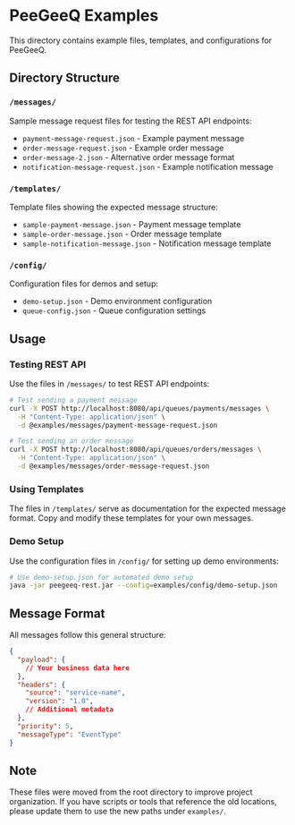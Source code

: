 # PeeGeeQ Examples

This directory contains example files, templates, and configurations for PeeGeeQ.

## Directory Structure

###  `/messages/`
Sample message request files for testing the REST API endpoints:
- `payment-message-request.json` - Example payment message
- `order-message-request.json` - Example order message  
- `order-message-2.json` - Alternative order message format
- `notification-message-request.json` - Example notification message

###  `/templates/`
Template files showing the expected message structure:
- `sample-payment-message.json` - Payment message template
- `sample-order-message.json` - Order message template
- `sample-notification-message.json` - Notification message template

###  `/config/`
Configuration files for demos and setup:
- `demo-setup.json` - Demo environment configuration
- `queue-config.json` - Queue configuration settings

## Usage

### Testing REST API
Use the files in `/messages/` to test REST API endpoints:

```bash
# Test sending a payment message
curl -X POST http://localhost:8080/api/queues/payments/messages \
  -H "Content-Type: application/json" \
  -d @examples/messages/payment-message-request.json

# Test sending an order message  
curl -X POST http://localhost:8080/api/queues/orders/messages \
  -H "Content-Type: application/json" \
  -d @examples/messages/order-message-request.json
```

### Using Templates
The files in `/templates/` serve as documentation for the expected message format. Copy and modify these templates for your own messages.

### Demo Setup
Use the configuration files in `/config/` for setting up demo environments:

```bash
# Use demo-setup.json for automated demo setup
java -jar peegeeq-rest.jar --config=examples/config/demo-setup.json
```

## Message Format

All messages follow this general structure:

```json
{
  "payload": {
    // Your business data here
  },
  "headers": {
    "source": "service-name",
    "version": "1.0",
    // Additional metadata
  },
  "priority": 5,
  "messageType": "EventType"
}
```

## Note

These files were moved from the root directory to improve project organization. If you have scripts or tools that reference the old locations, please update them to use the new paths under `examples/`.
